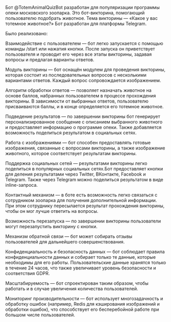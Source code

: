 Бот @TotemAnimalQuizBot разработан для популяризации программы опеки московского зоопарка. Это бот-викторина, помогающий пользователю подобрать животное. 
Тема викторины — «Какое у вас тотемное животное?»
Бот разработан для платформы Telegram.

Было реализовано: 

Взаимодействие с пользователем — бот легко запускается с помощью команды /start или нажатия кнопки. После запуска он приветствует пользователя и проводит его через все этапы викторины, задавая вопросы и предлагая варианты ответов.

Модуль викторины — бот оснащён модулем для проведения викторины, которая состоит из последовательных вопросов с несколькими вариантами ответов. Каждый вопрос сопровождается изображением.

Алгоритм обработки ответов — позволяет назначать животное на основе баллов, набранных пользователем в процессе прохождения викторины. В зависимости от выбранных ответов, пользователю присваиваются баллы, и в конце определяется его тотемное животное.

Подведение результатов — по завершении викторины бот генерирует персонализированное сообщение с описанием выбранного животного и предоставляет информацию о программе опеки. Также добавляется возможность поделиться результатом в социальных сетях.

Работа с изображениями — бот способен предоставлять готовые изображения, связанные с вопросами викторины, а также изображение животного, которое соответствует результатам викторины.

Поддержка социальных сетей — результатами викторины легко поделиться в популярных социальных сетях.Бот предоставляет кнопки для деления результатами через Twitter, ВКонтакте, Facebook и Telegram. Также через Telegram можно поделиться результатом в виде inline-запроса.

Контактный механизм — в боте есть возможность легко связаться с сотрудником зоопарка для получения дополнительной информации. При этом сотруднику пересылается результат прохождения викторины, чтобы он мог лучше ответить на вопросы. 

Возможность перезапуска — по завершении викторины пользователи могут перезапустить викторину с кнопки.

Механизм обратной связи — бот может собирать отзывы пользователей для дальнейшего совершенствования.

Конфиденциальность и безопасность данных — бот соблюдает правила конфиденциальности данных и собирает только те данные, которые необходимы для его работы. Пользовательские данные хранятся только в течение 24 часов, что также увеличивает уровень безопасности и соответствия GDPR.

Масштабируемость — бот спроектирован таким образом, чтобы работать и в случае увеличения количества пользователей.

Мониторинг производительности — бот использует многозадачность и обработку ошибок (например, Redis для кэширования изображений и обработки ошибок), что способствует его бесперебойной работе при большом числе пользователей.
